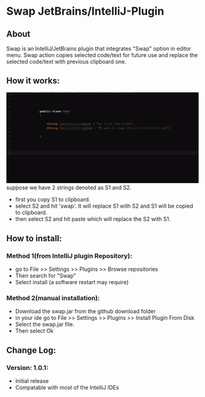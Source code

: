 # Swap JetBrains/IntelliJ-Plugin
## About
Swap is an IntelliJ/JetBrains plugin that integrates "Swap" option in editor menu. Swap action copies selected code/text for future use and replace the selected code/text with previous clipboard one.


## How it works:
![](download/how-it-works.gif)
suppose we have 2 strings denoted as S1 and S2.

- first you copy S1 to clipboard.
- select S2 and hit 'swap'. It will replace S1 with S2 and S1 will be copied to clipboard.
- then select S2 and hit paste which will replace the S2 with S1.


## How to install: 

### Method 1(from IntelliJ plugin Repository):
- go to File >> Settings >> Plugins >> Browse repositories
- Then search for "Swap"
- Select install (a software restart may require)


### Method 2(manual installation):
- Download the swap.jar from the github download folder
- in your ide go to File >> Settings >> Plugins >> Install Plugin From Disk 
- Select the swap.jar file.
- Then select Ok

## Change Log:
### Version: 1.0.1:
- Initial release
- Compatable with most of the IntelliJ IDEs
